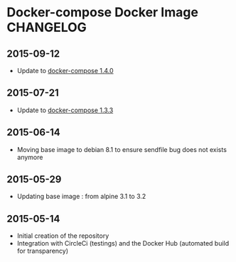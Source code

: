 # Docker-compose Docker Image CHANGELOG

## 2015-09-12
* Update to [docker-compose 1.4.0](https://github.com/docker/compose/releases/tag/1.4.0)

## 2015-07-21
* Update to [docker-compose 1.3.3](https://github.com/docker/compose/releases/tag/1.3.3)

## 2015-06-14
* Moving base image to debian 8.1 to ensure sendfile bug does not exists anymore

## 2015-05-29
* Updating base image : from alpine 3.1 to 3.2

## 2015-05-14
* Initial creation of the repository
* Integration with CircleCi (testings) and the Docker Hub (automated build for transparency)
